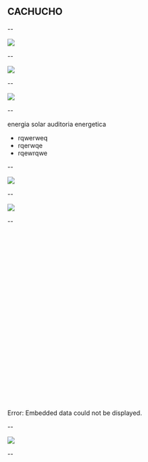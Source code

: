 ## CACHUCHO

--

<img src="{{ site.baseurl }}/img/drawing.svg">

--

<img src="{{ site.baseurl }}/img/drawing1.svg">

--


<img src="{{ site.baseurl }}/img/contactoiotcTarjeta.svg">

--

energia solar
auditoria energetica
- rqwerweq
- rqerwqe
- rqewrqwe

--

<img src="{{ site.baseurl }}/img/pc1.gif">

--

<img src="{{ site.baseurl }}/img/bb.svg">

--

<object data="http://play.grafana.org/dashboard/db/annotations?from=1455860184310&to=1455868164854" width="100%" height="700">
    <embed src="http://play.grafana.org/dashboard/db/annotations?from=1455860184310&to=1455868164854" width="550" height="400"> </embed>
    Error: Embedded data could not be displayed.
</object>

--

<img src="{{ site.baseurl }}/img/pc1.gif">

--


